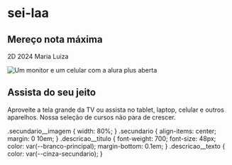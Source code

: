 # sei-laa
  <section class="container secundario">
  </section
  <img src="img/Plataformas.png" alt="Um monitor e um celular com a alura plus aberta" class="secundario__imagem">
  <div class="container__descricao">
    <h2 class="descricao__titulo">Mereço nota máxima</h2>
    <p class="descricao__texto">2D 2024 Maria Luiza</p>
  </div>
<section class="container secundario">
        <img src="img/Plataformas.png" alt="Um monitor e um celular com a alura plus aberta" class="secundario__imagem">
        <div class="container__descricao">
            <h2 class="descricao__titulo">Assista do seu jeito</h2>
            <p class="descricao__texto">Aproveite a tela grande da TV ou assista no tablet, laptop, celular e outros
                aparelhos. Nossa seleção de cursos não para de crescer.</p>
        </div>
</section>
  .secundario__imagem {
      width: 80%;
  }
  .secundario {
      align-items: center;
      margin: 0 10em;
  }
  .descricao__titulo {
      font-weight: 700;
      font-size: 48px;
      color: var(--branco-principal);
      margin-bottom: 0.1em;
  }
  .descricao__texto {
      color: var(--cinza-secundario);
  }

